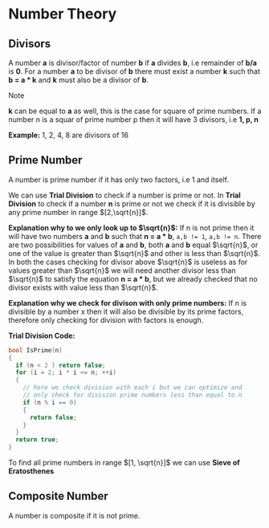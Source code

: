 # Number Theory

## Divisors

A number **a** is divisor/factor of number **b** if **a** divides **b**, i.e remainder of **b/a** is **0**.
For a number **a** to be divisor of **b** there must exist a number **k** such that **b = a * k** and **k** must also be a divisor of **b**.

> [!NOTE]
> **k** can be equal to **a** as well, this is the case for square of prime numbers.
> If a number n is a squar of prime number p then it will have 3 divisors, i.e **1, p, n**

**Example:** 1, 2, 4, 8 are divisors of 16

## Prime Number

A number is prime number if it has only two factors, i.e 1 and itself.

We can use **Trial Division** to check if a number is prime or not.
In **Trial Division** to check if a number **n** is prime or not we check if it is divisible by any prime number in range $`[2,\sqrt{n}]`$.

**Explanation why to we only look up to $`\sqrt{n}`$:**
If n is not prime then it will have two numbers **a** and **b** such that **n = a * b**, `a,b != 1`, `a,b != n`.
There are two possibilities for values of **a** and **b**, both **a** and **b** equal $`\sqrt{n}`$, or one of the value is greater than $`\sqrt{n}`$ and other is less than $`\sqrt{n}`$.
In both the cases checking for divisor above $`\sqrt{n}`$ is useless as for values greater than $`\sqrt{n}`$ we will need another divisor less than $`\sqrt{n}`$ to satisfy the equation **n = a * b**, but we already checked that no divisor exists with value less than $`\sqrt{n}`$.

**Explanation why we check for divison with only prime numbers:**
If n is divisible by a number x then it will also be divisible by its prime factors, therefore only checking for division with factors is enough.

**Trial Division Code:**
```cpp
bool IsPrime(n)
{
  if (n < 2 ) return false;
  for (i = 2; i * i <= n; ++i)
  {
    // here we check division with each i but we can optimize and
    // only check for division prime numbers less than equal to n
    if (n % i == 0)
    {
      return false;
    }
  }
  return true;
}
```

To find all prime numbers in range $`[1, \sqrt{n}]`$ we can use **Sieve of Eratosthenes** 

## Composite Number

A number is composite if it is not prime.
